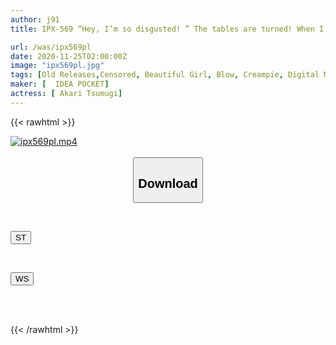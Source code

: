 ```yaml
---
author: j91
title: IPX-569 “Hey, I’m so disgusted! ” The tables are turned! When I called Sokushaku delivery health, it was the company's nasty female boss. Counterattack! Stress relief piston! ! “Let me eat you! ! ” Tsumugi Akari

url: /was/ipx569pl
date: 2020-11-25T02:00:00Z
image: "ipx569pl.jpg"
tags: [Old Releases,Censored, Beautiful Girl, Blow, Creampie, Digital Mosaic, Solowork]
maker: [  IDEA POCKET]
actress: [ Akari Tsumugi]
---
```



{{< rawhtml >}}

<div class="video" data-videoid="kZMalokj2WtO4BM">
    <a href="javascript:;">
        <img src="/was/ipx569pl/ipx569pl.jpg" width="WIDTH" height="HEIGHT" alt="ipx569pl.mp4" loading="lazy">
    </a>
</div>

<script type="text/javascript" src="https://j91.asia/asset/on-demand-st.js"></script>

<br>
  <link rel="stylesheet" href="https://j91.asia/asset/bs5.css">
  
  <center>
  <button class="btn btn-primary" type="button" data-bs-toggle="collapse" data-bs-target=".multi-collapse" aria-expanded="false" aria-controls="multiCollapseExample1 multiCollapseExample2"><h2>Download</h2></button></center>
</p>
<div class="row">
  <div class="col">
    <div class="collapse multi-collapse" id="multiCollapseExample1">
      <div class="card card-body">
	      	      <br>
<div class="buttons">  
<p><a href="https://streamtape.to/v/kZMalokj2WtO4BM" target="_blank"><button class="btn-hover color-3"><i class="fa fa-download"></i> ST</button></a></p></div>
    </div>
  </div>
</div>
  <div class="col">
    <div class="collapse multi-collapse" id="multiCollapseExample2">
      <div class="card card-body">
	      <br>
<div class="buttons">
<p><a href="https://wolfstream.tv/fplsr5o2cds8" target="_blank"><button class="btn-hover color-8"><i class="fa fa-download"></i> WS</button></a></p></div>
<br><br>
      </div>
    </div>
  </div>
</div>

{{< /rawhtml >}}